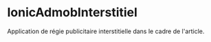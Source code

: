 # IonicAdmobInterstitiel
 Application de régie publicitaire interstitielle dans le cadre de l'article.
